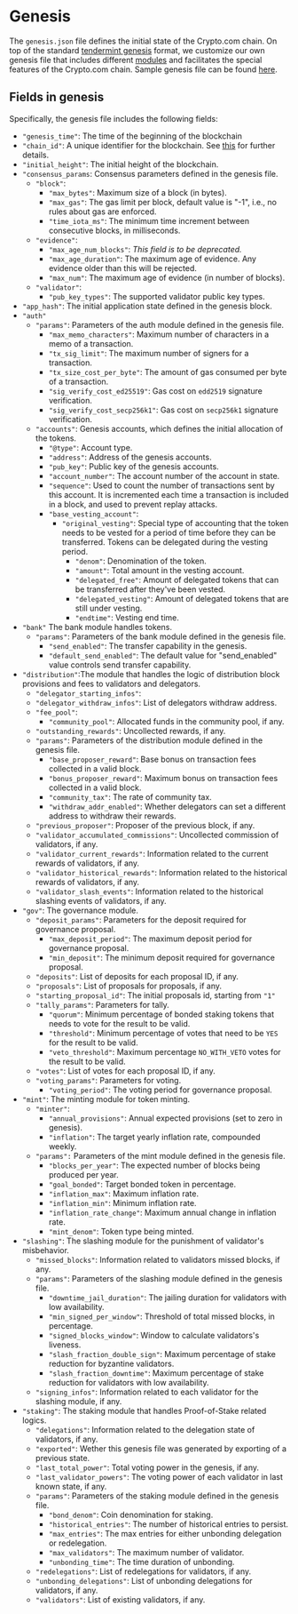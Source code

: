 # Genesis

The `genesis.json` file defines the initial state of the Crypto.com chain. On top of the standard [tendermint genesis](https://docs.tendermint.com/master/tendermint-core/using-tendermint.html#genesis) format, we customize our own genesis file that includes different [modules](./module_overview) and facilitates the special features of the Crypto.com chain. Sample genesis file can be found [here](https://github.com/crypto-com/testnets/blob/main/testnet-croeseid-2/genesis.json).

## Fields in genesis

Specifically, the genesis file includes the following fields:

- `"genesis_time"`:
  The time of the beginning of the blockchain
- `"chain_id"`:
  A unique identifier for the blockchain. See [this](./chain-id.md) for further details.
- `"initial_height"`: The initial height of the blockchain.
- `"consensus_params`: Consensus parameters defined in the genesis file.
  - `"block"`:
    - `"max_bytes"`: Maximum size of a block (in bytes).
    - `"max_gas"`: The gas limit per block, default value is "-1", i.e., no rules about gas are enforced.
    - `"time_iota_ms"`: The minimum time increment between consecutive blocks, in milliseconds.
  - `"evidence"`:
    - `"max_age_num_blocks"`: _This field is to be deprecated._
    - `"max_age_duration"`: The maximum age of evidence. Any evidence older than this will be rejected.
    - `"max_num"`: The maximum age of evidence (in number of blocks).
  - `"validator"`:
    - `"pub_key_types"`: The supported validator public key types.
- `"app_hash"`: The initial application state defined in the genesis block.
- `"auth"`
  - `"params"`: Parameters of the auth module defined in the genesis file.
    - `"max_memo_characters"`: Maximum number of characters in a memo of a transaction.
    - `"tx_sig_limit"`: The maximum number of signers for a transaction.
    - `"tx_size_cost_per_byte"`: The amount of gas consumed per byte of a transaction.
    - `"sig_verify_cost_ed25519"`: Gas cost on `edd2519` signature verification.
    - `"sig_verify_cost_secp256k1"`: Gas cost on `secp256k1` signature verification.
  - `"accounts"`: Genesis accounts, which defines the initial allocation of the tokens.
    - `"@type"`: Account type.
    - `"address"`: Address of the genesis accounts.
    - `"pub_key"`: Public key of the genesis accounts.
    - `"account_number"`: The account number of the account in state.
    - `"sequence"`: Used to count the number of transactions sent by this account. It is incremented each time a transaction is included in a block, and used to prevent replay attacks.
    - `"base_vesting_account"`:
      - `"original_vesting"`: Special type of accounting that the token needs to be vested for a period of time before they can be transferred. Tokens can be delegated during the vesting period.
        - `"denom"`: Denomination of the token.
        - `"amount"`: Total amount in the vesting account.
        - `"delegated_free"`: Amount of delegated tokens that can be transferred after they've been vested.
        - `"delegated_vesting"`: Amount of delegated tokens that are still under vesting.
        - `"endtime"`: Vesting end time.
- `"bank"` The bank module handles tokens.
  - `"params"`: Parameters of the bank module defined in the genesis file.
    - `"send_enabled"`: The transfer capability in the genesis.
    - `"default_send_enabled"`: The default value for "send_enabled" value controls send transfer capability.
- `"distribution"`:The module that handles the logic of distribution block provisions and fees to validators and delegators.
  - `"delegator_starting_infos"`:
  - `"delegator_withdraw_infos"`: List of delegators withdraw address.
  - `"fee_pool"`:
    - `"community_pool"`: Allocated funds in the community pool, if any.
  - `"outstanding_rewards"`: Uncollected rewards, if any.
  - `"params"`: Parameters of the distribution module defined in the genesis file.
    - `"base_proposer_reward"`: Base bonus on transaction fees collected in a valid block.
    - `"bonus_proposer_reward"`: Maximum bonus on transaction fees collected in a valid block.
    - `"community_tax"`: The rate of community tax.
    - `"withdraw_addr_enabled"`: Whether delegators can set a different address to withdraw their rewards.
  - `"previous_proposer"`: Proposer of the previous block, if any.
  - `"validator_accumulated_commissions"`: Uncollected commission of validators, if any.
  - `"validator_current_rewards"`: Information related to the current rewards of validators, if any.
  - `"validator_historical_rewards"`: Information related to the historical rewards of validators, if any.
  - `"validator_slash_events"`: Information related to the historical slashing events of validators, if any.
- `"gov"`: The governance module.
  - `"deposit_params"`: Parameters for the deposit required for governance proposal.
    - `"max_deposit_period"`: The maximum deposit period for governance proposal.
    - `"min_deposit"`: The minimum deposit required for governance proposal.
  - `"deposits"`: List of deposits for each proposal ID, if any.
  - `"proposals"`: List of proposals for proposals, if any.
  - `"starting_proposal_id"`: The initial proposals id, starting from `"1"`
  - `"tally_params"`: Parameters for tally.
    - `"quorum"`: Minimum percentage of bonded staking tokens that needs to vote for the result to be valid.
    - `"threshold"`: Minimum percentage of votes that need to be `YES` for the result to be valid.
    - `"veto_threshold"`: Maximum percentage `NO_WITH_VETO` votes for the result to be valid.
  - `"votes"`: List of votes for each proposal ID, if any.
  - `"voting_params"`: Parameters for voting.
    - `"voting_period"`: The voting period for governance proposal.
- `"mint"`: The minting module for token minting.
  - `"minter"`:
    - `"annual_provisions"`: Annual expected provisions (set to zero in genesis).
    - `"inflation"`: The target yearly inflation rate, compounded weekly.
  - `"params":` Parameters of the mint module defined in the genesis file.
    - `"blocks_per_year"`: The expected number of blocks being produced per year.
    - `"goal_bonded"`: Target bonded token in percentage.
    - `"inflation_max"`: Maximum inflation rate.
    - `"inflation_min"`: Minimum inflation rate.
    - `"inflation_rate_change"`: Maximum annual change in inflation rate.
    - `"mint_denom"`: Token type being minted.
- `"slashing"`: The slashing module for the punishment of validator's misbehavior.
  - `"missed_blocks"`: Information related to validators missed blocks, if any.
  - `"params"`: Parameters of the slashing module defined in the genesis file.
    - `"downtime_jail_duration"`: The jailing duration for validators with low availability.
    - `"min_signed_per_window"`: Threshold of total missed blocks, in percentage.
    - `"signed_blocks_window"`: Window to calculate validators's liveness.
    - `"slash_fraction_double_sign"`: Maximum percentage of stake reduction for byzantine validators.
    - `"slash_fraction_downtime"`: Maximum percentage of stake reduction for validators with low availability.
  - `"signing_infos"`: Information related to each validator for the slashing module, if any.
- `"staking"`: The staking module that handles Proof-of-Stake related logics.
  - `"delegations"`: Information related to the delegation state of validators, if any.
  - `"exported"`: Wether this genesis file was generated by exporting of a previous state.
  - `"last_total_power"`: Total voting power in the genesis, if any.
  - `"last_validator_powers"`: The voting power of each validator in last known state, if any.
  - `"params"`: Parameters of the staking module defined in the genesis file.
    - `"bond_denom"`: Coin denomination for staking.
    - `"historical_entries"`: The number of historical entries to persist.
    - `"max_entries"`: The max entries for either unbonding delegation or redelegation.
    - `"max_validators"`: The maximum number of validator.
    - `"unbonding_time"`: The time duration of unbonding.
  - `"redelegations"`: List of redelegations for validators, if any.
  - `"unbonding_delegations"`: List of unbonding delegations for validators, if any.
  - `"validators"`: List of existing validators, if any.